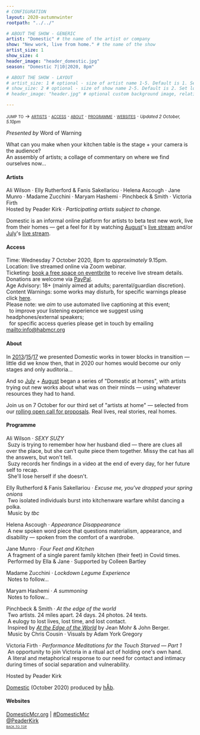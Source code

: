 ```yaml
---
# CONFIGURATION
layout: 2020-autumnwinter
rootpath: "../../"

# ABOUT THE SHOW - GENERIC
artist: "Domestic" # the name of the artist or company
show: "New work, live from home." # the name of the show
artist_size: 1
show_size: 4
header_image: "header_domestic.jpg"  
season: "Domestic 7|10|2020, 8pm"

# ABOUT THE SHOW - LAYOUT
# artist_size: 1 # optional - size of artist name 1-5. Default is 1. Set longer names to lower values
# show_size: 2 # optional - size of show name 2-5. Default is 2. Set longer names to lower values
# header_image: "header.jpg" # optional custom background image, relative to current page

---
```

<span style='font-variant: small-caps'>jump to → [artists](/current/2020-domestic/#artists) · [access](/current/2020-domestic/#access) · [about](/current/2020-domestic/#about) · [programme](/current/2020-domestic/#programme) · [websites](/current/2020-domestic/#websites)</span> · <small>*Updated 2 October, 5.10pm*</small>     
        
*Presented by* Word of Warning        
         
What can you make when your kitchen table is the stage + your camera is the audience?<br>An assembly of artists; a collage of commentary on where we find ourselves now…         
         
#### Artists       
Ali Wilson · Elly Rutherford & Fanis Sakellariou · Helena Ascough · Jane Munro · Madame Zucchini · Maryam Hashemi · Pinchbeck & Smith · Victoria Firth<br>Hosted by Peader Kirk · *Participating artists subject to change.*        
        
Domestic is an informal online platform for artists to beta test new work, live from their homes — get a feel for it by watching [August](/current/2020-domestic/august)'s <a href="http://youtu.be/AOT29ZTtZAA" target="_blank">live stream</a> and/or [July](/current/2020-domestic/july)'s <a href="http://youtu.be/IUNv7CARKLU" target="_blank">live stream</a>.        
         
#### Access            
Time: Wednesday 7 October 2020, 8pm to *approximately* 9.15pm.<br>Location: live streamed online via Zoom webinar.<br>Ticketing: <a href="http://eventbrite.co.uk/e/domestic-registration-123445736521" target="_blank">book a free space on eventbrite</a> to receive live stream details.<br>Donations are welcome via <a href="http://www.paypal.me/warnmcr" target="_blank">PayPal</a>.<br>Age Advisory: 18+ (mainly aimed at adults; parental/guardian discretion).<br>Content Warnings: some works may disturb, for specific warnings please click [here](/warnings).<br>Please note: we *aim* to use automated live captioning at this event;<br>&nbsp;&nbsp;to improve your listening experience we suggest using headphones/external speakers;<br>&nbsp;&nbsp;for specific access queries please get in touch by emailing <mailto:info@habmcr.org>         
          
#### About         
In [2013](/archive/2013-domestic)/[15](/archive/2015-domestic)/[17](/archive/2017-autumnwinter/pritchard) we presented Domestic works in tower blocks in transition — little did we know then, that in 2020 our homes would become our only stages and only auditoria…        
        
And so [July](/current/2020-domestic/july) + [August](/current/2020-domestic/august) began a series of "Domestic at homes", with artists trying out new works about what was on their minds — using whatever resources they had to hand.        
        
Join us on 7 October for our third set of "artists at home" — selected from our <a href="http://domesticmcr.posthaven.com" target="_blank">rolling open call for proposals</a>. Real lives, real stories, real homes.         
          
#### Programme         
Ali Wilson · *SEXY SUZY*<br>&nbsp;Suzy is trying to remember how her husband died — there are clues all over the place, but she can't quite piece them together. Missy the cat has all the answers, but won't tell.<br>&nbsp;Suzy records her findings in a video at the end of every day, for her future self to recap.<br>&nbsp;She'll lose herself if she doesn't.         
        
Elly Rutherford & Fanis Sakellariou · *Excuse me, you've dropped your spring onions*<br>&nbsp;Two isolated individuals burst into kitchenware warfare whilst dancing a polka.<br>&nbsp;Music by *tbc*        
         
Helena Ascough · *Appearance Disappearance*<br>&nbsp;A new spoken word piece that questions materialism, appearance, and disability — spoken from the comfort of a wardrobe.        
        
Jane Munro · *Four Feet and Kitchen*<br>&nbsp;A fragment of a single parent family kitchen (their feet) in Covid times.<br>&nbsp;Performed by Ella & Jane · Supported by Colleen Bartley        
        
Madame Zucchini · *Lockdown Legume Experience*<br>&nbsp;Notes to follow…        
        
Maryam Hashemi · *A summoning*<br>&nbsp;Notes to follow…        
        
Pinchbeck & Smith · *At the edge of the world*<br>&nbsp;Two artists. 24 miles apart. 24 days. 24 photos. 24 texts.<br>&nbsp;A eulogy to lost lives, lost time, and lost contact.<br>&nbsp;Inspired by *<a href="http://books.google.co.uk/books?id=2FfNFBj3_w4C " target="_blank">At the Edge of the World</a>* by Jean Mohr & John Berger.<br>&nbsp;Music by Chris Cousin · Visuals by Adam York Gregory         
        
Victoria Firth · *Performance Meditations for the Touch Starved — Part 1*<br>&nbsp;An opportunity to join Victoria in a ritual act of holding one's own hand.<br>&nbsp;A literal and metaphorical response to our need for contact and intimacy during times of social separation and vulnerability.        
        
Hosted by Peader Kirk       
         
[Domestic](/hab/domestic) (October 2020) produced by [hÅb](/hab).         
         
#### Websites         
<a href="http://domesticmcr.org" target="_blank">DomesticMcr.org</a> | <a href="http://twitter.com/hashtag/DomesticMcr" target="_blank">#DomesticMcr</a><br><a href="http://twitter.com/PeaderKirk" target="_blank">@PeaderKirk</a>               
<small><span style='font-variant: small-caps'>[back to top](/current/2020-domestic)</span></small>
